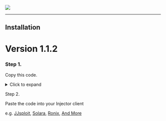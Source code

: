 ![](.github/assets/banner.gif)

---

## Installation

# Version 1.1.2

### Step 1.
Copy this code.
<details>
	<summary>Click to expand</summary>

```lua
loadstring(game:HttpGetAsync("https://raw.githubusercontent.com/RGameHUB/RobloxLUA/refs/heads/master/Loaders/Main.lua"))()
```
</details>

Step 2.

Paste the code into your Injector client

e.g. [JJsploit](https://wearedevs.net/d/JJSploit), [Solara](https://wearedevs.net/d/Solara), [Ronix](https://wearedevs.net/d/Ronix), [And More](https://wearedevs.net/exploits)

